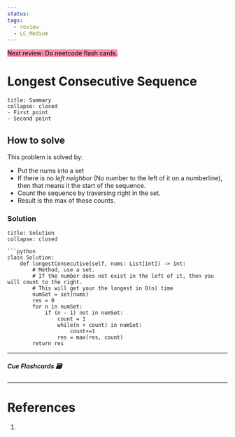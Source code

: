 ```yaml
---
status: 
tags:
  - review
  - LC_Medium
---
```


<mark style="background: #FF5582A6;">Next review: Do neetcode flash cards.</mark>

# Longest Consecutive Sequence
```ad-tldr
title: Summary
collapse: closed
- First point
- Second point
```
## How to solve

This problem is solved by:
- Put the nums into a set
- If there is no *left neighbor* (No number to the left of it on a numberline), then that means it the start of the sequence.
- Count the sequence by traversing right in the set.
- Result is the max of these counts.


### Solution
```ad-tldr
title: Solution
collapse: closed

```python
class Solution:
    def longestConsecutive(self, nums: List[int]) -> int:
        # Method, use a set.
        # If the number does not exist in the left of it, then you will count to the right.
        # This will get your the longest in O(n) time
        numSet = set(nums)
        res = 0
        for n in numSet:
            if (n - 1) not in numSet:
                count = 1
                while(n + count) in numSet:
                    count+=1
                res = max(res, count)
        return res

```

---
##### Cue Flashcards 🗃

---
# References
1. 

